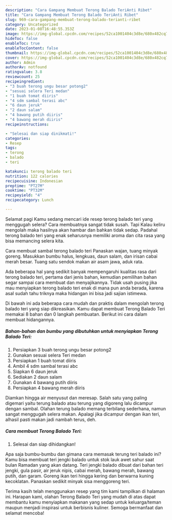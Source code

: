 ```yaml
---
description: "Cara Gampang Membuat Terong Balado TeriAnti Ribet"
title: "Cara Gampang Membuat Terong Balado TeriAnti Ribet"
slug: 969-cara-gampang-membuat-terong-balado-terianti-ribet
category: Uncategorized
date: 2023-01-08T16:48:55.353Z
image: https://img-global.cpcdn.com/recipes/52ca1001404c3d8e/680x482cq70/terong-balado-teri-foto-resep-utama.jpg
hideToc: false
enableToc: true
enableTocContent: false
thumbnail: https://img-global.cpcdn.com/recipes/52ca1001404c3d8e/680x482cq70/terong-balado-teri-foto-resep-utama.jpg
cover: https://img-global.cpcdn.com/recipes/52ca1001404c3d8e/680x482cq70/terong-balado-teri-foto-resep-utama.jpg
author: Admin
authorAv: notfound
ratingvalue: 3.8
reviewcount: 25
recipeingredient:
- "3 buah terong ungu besar potong2"
- "sesuai selera Teri medan"
- "1 buah tomat diiris"
- "4 sdm sambal terasi abc"
- "6 daun jeruk"
- "2 daun salam"
- "4 bawang putih diiris"
- "4 bawang merah diiris"
recipeinstructions:

- "Selesai dan siap dinikmati!"
categories:
- Resep
tags:
- terong
- balado
- teri

katakunci: terong balado teri 
nutrition: 122 calories
recipecuisine: Indonesian
preptime: "PT27M"
cooktime: "PT32M"
recipeyield: "4"
recipecategory: Lunch

---
```



Selamat pagi Kamu sedang mencari ide resep terong balado teri yang menggugah selera? Cara membuatnya sangat tidak susah. Tapi Kalau keliru mengolah maka hasilnya akan hambar dan bahkan tidak sedap. Padahal terong balado teri yang enak seharusnya memiliki aroma dan cita rasa yang bisa memancing selera kita.


Cara membuat sambal terong balado teri Panaskan wajan, tuang minyak goreng. Masukkan bumbu halus, lengkuas, daun salam, dan irisan cabai merah besar. Tuang satu sendok makan air asam jawa, aduk rata.

Ada beberapa hal yang sedikit banyak mempengaruhi kualitas rasa dari terong balado teri, pertama dari jenis bahan, kemudian pemilihan bahan segar sampai cara membuat dan menyajikannya. Tidak usah pusing jika mau menyiapkan terong balado teri enak di mana pun anda berada, karena asal sudah tahu triknya maka hidangan ini bisa jadi sajian istimewa.


Di bawah ini ada beberapa cara mudah dan praktis dalam mengolah terong balado teri yang siap dikreasikan. Kamu dapat membuat Terong Balado Teri memakai 8 bahan dan 0 langkah pembuatan. Berikut ini cara dalam membuat hidangannya.

<!--inarticleads1-->

##### Bahan-bahan dan bumbu yang dibutuhkan untuk menyiapkan Terong Balado Teri:

1. Persiapkan 3 buah terong ungu besar potong2
1. Gunakan sesuai selera Teri medan
1. Persiapkan 1 buah tomat diiris
1. Ambil 4 sdm sambal terasi abc
1. Siapkan 6 daun jeruk
1. Sediakan 2 daun salam
1. Gunakan 4 bawang putih diiris
1. Persiapkan 4 bawang merah diiris


Diamkan hingga air menyusut dan meresap. Salah satu yang paling digemari yaitu terung balado atau terung yang digoreng lalu dicampur dengan sambal. Olahan terung balado memang terbilang sederhana, namun sangat menggugah selera makan. Apalagi jika dicampur dengan ikan teri, alhasil pasti makan jadi nambah terus, deh. 

<!--inarticleads2-->

##### Cara membuat Terong Balado Teri:


1. Selesai dan siap dihidangkan!

Apa saja bumbu-bumbu dan gimana cara memasak terung teri balado ini? Kamu bisa membuat teri jengki balado untuk stok lauk awet sahur saat bulan Ramadan yang akan datang. Teri jengki balado dibuat dari bahan teri jengki, gula pasir, air jeruk nipis, cabai merah, bawang merah, bawang putih, dan garam. Goreng ikan teri hingga kering dan berwarna kuning kecoklatan. Panaskan sedikit minyak sisa menggoreng teri. 

Terima kasih telah menggunakan resep yang tim kami tampilkan di halaman ini. Harapan kami, olahan Terong Balado Teri yang mudah di atas dapat membantu kamu menyiapkan makanan yang sedap untuk keluarga/teman maupun menjadi inspirasi untuk berbisnis kuliner. Semoga bermanfaat dan selamat mencoba!
